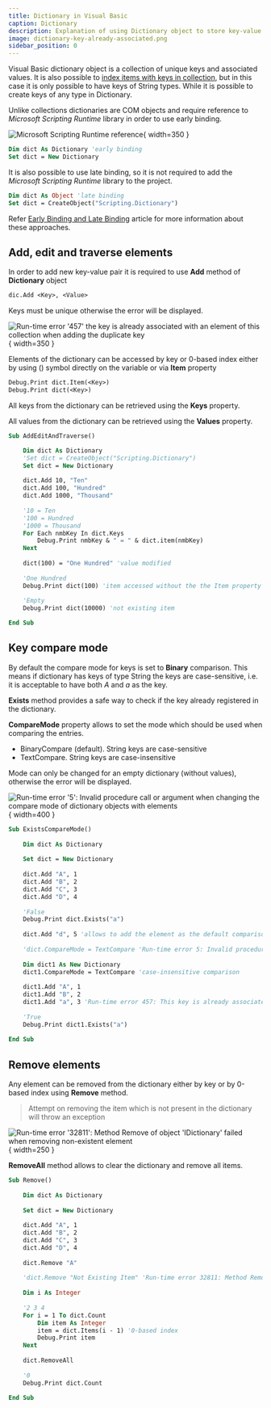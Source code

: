 ```yaml
---
title: Dictionary in Visual Basic
caption: Dictionary
description: Explanation of using Dictionary object to store key-value pairs in Visual Basic
image: dictionary-key-already-associated.png
sidebar_position: 0
---
```

Visual Basic dictionary object is a collection of unique keys and associated values. It is also possible to
[index items with keys in collection](/docs/codestack/visual-basic/data-sets/collection#indexing-items-by-keys), but in this case it is only possible to have keys of String types. While it is possible to create keys of any type in Dictionary.

Unlike collections dictionaries are COM objects and require reference to *Microsoft Scripting Runtime* library in order to use early binding.

![Microsoft Scripting Runtime reference](microsoft-scripting-runtime-library.png){ width=350 }

~~~ vb
Dim dict As Dictionary 'early binding
Set dict = New Dictionary
~~~

It is also possible to use late binding, so it is not required to add the *Microsoft Scripting Runtime* library to the project.

~~~ vb
Dim dict As Object 'late binding
Set dict = CreateObject("Scripting.Dictionary")
~~~

Refer [Early Binding and Late Binding](/docs/codestack/visual-basic/variables/declaration#early-binding-and-late-binding) article for more information about these approaches.

## Add, edit and traverse elements

In order to add new key-value pair it is required to use **Add** method of **Dictionary** object

~~~ vb
dic.Add <Key>, <Value>
~~~

Keys must be unique otherwise the error will be displayed.

![Run-time error '457' the key is already associated with an element of this collection when adding the duplicate key](dictionary-key-already-associated.png){ width=350 }

Elements of the dictionary can be accessed by key or 0-based index either by using () symbol directly on the variable or via **Item** property

~~~ vb
Debug.Print dict.Item(<Key>)
Debug.Print dict(<Key>)
~~~

All keys from the dictionary can be retrieved using the **Keys** property.

All values from the dictionary can be retrieved using the **Values** property.

~~~ vb
Sub AddEditAndTraverse()

    Dim dict As Dictionary
    'Set dict = CreateObject("Scripting.Dictionary")
    Set dict = New Dictionary
    
    dict.Add 10, "Ten"
    dict.Add 100, "Hundred"
    dict.Add 1000, "Thousand"
    
    '10 = Ten
    '100 = Hundred
    '1000 = Thousand
    For Each nmbKey In dict.Keys
        Debug.Print nmbKey & " = " & dict.item(nmbKey)
    Next
    
    dict(100) = "One Hundred" 'value modified
    
    'One Hundred
    Debug.Print dict(100) 'item accessed without the the Item property
    
    'Empty
    Debug.Print dict(10000) 'not existing item

End Sub
~~~



## Key compare mode

By default the compare mode for keys is set to **Binary** comparison. This means if dictionary has keys of type String the keys are case-sensitive, i.e. it is acceptable to have both *A* and *a* as the key.

**Exists** method provides a safe way to check if the key already registered in the dictionary.

**CompareMode** property allows to set the mode which should be used when comparing the entries.

* BinaryCompare (default). String keys are case-sensitive
* TextCompare. String keys are case-insensitive

Mode can only be changed for an empty dictionary (without values), otherwise the error will be displayed.

![Run-time error '5': Invalid procedure call or argument when changing the compare mode of dictionary objects with elements](change-compare-mode-invalid-procedure.png){ width=400 }

~~~ vb
Sub ExistsCompareMode()
    
    Dim dict As Dictionary
    
    Set dict = New Dictionary
    
    dict.Add "A", 1
    dict.Add "B", 2
    dict.Add "C", 3
    dict.Add "D", 4
    
    'False
    Debug.Print dict.Exists("a")
    
    dict.Add "d", 5 'allows to add the element as the default comparison is binary
    
    'dict.CompareMode = TextCompare 'Run-time error 5: Invalid procedure call or argument
    
    Dim dict1 As New Dictionary
    dict1.CompareMode = TextCompare 'case-insensitive comparison
    
    dict1.Add "A", 1
    dict1.Add "B", 2
    dict1.Add "a", 3 'Run-time error 457: This key is already associated with an element of this collection
    
    'True
    Debug.Print dict1.Exists("a")
    
End Sub
~~~



## Remove elements

Any element can be removed from the dictionary either by key or by 0-based index using **Remove** method.

>Attempt on removing the item which is not present in the dictionary will throw an exception

![Run-time error '32811': Method Remove of object 'IDictionary' failed when removing non-existent element](dictionary-remove-object-error.png){ width=250 }

**RemoveAll** method allows to clear the dictionary and remove all items.

~~~ vb
Sub Remove()
    
    Dim dict As Dictionary
    
    Set dict = New Dictionary
    
    dict.Add "A", 1
    dict.Add "B", 2
    dict.Add "C", 3
    dict.Add "D", 4
    
    dict.Remove "A"
    
    'dict.Remove "Not Existing Item" 'Run-time error 32811: Method Remove of object IDictionary failed
    
    Dim i As Integer
    
    '2 3 4
    For i = 1 To dict.Count
        Dim item As Integer
        item = dict.Items(i - 1) '0-based index
        Debug.Print item
    Next
    
    dict.RemoveAll
    
    '0
    Debug.Print dict.Count
    
End Sub
~~~


